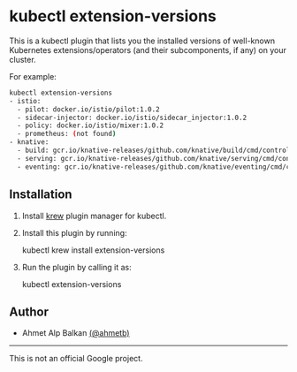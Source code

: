 # kubectl extension-versions

This is a kubectl plugin that lists you the installed versions of well-known
Kubernetes extensions/operators (and their subcomponents, if any) on your
cluster.

For example:

```sh
kubectl extension-versions
- istio:
  - pilot: docker.io/istio/pilot:1.0.2
  - sidecar-injector: docker.io/istio/sidecar_injector:1.0.2
  - policy: docker.io/istio/mixer:1.0.2
  - prometheus: (not found)
- knative:
  - build: gcr.io/knative-releases/github.com/knative/build/cmd/controller:v0.4.0
  - serving: gcr.io/knative-releases/github.com/knative/serving/cmd/controller:v0.4.0
  - eventing: gcr.io/knative-releases/github.com/knative/eventing/cmd/controller:v0.4.0
```

## Installation

1. Install [krew](https://github.com/GoogleContainerTools/krew) plugin manager
   for kubectl.

2. Install this plugin by running:

   kubectl krew install extension-versions

3. Run the plugin by calling it as:

   kubectl extension-versions

## Author

- Ahmet Alp Balkan [(@ahmetb)](https://twitter.com/ahmetb)

---

This is not an official Google project.
